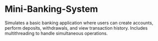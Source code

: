 # Mini-Banking-System
Simulates a basic banking application where users can create accounts, perform deposits, withdrawals, and view transaction history. Includes multithreading to handle simultaneous operations.

